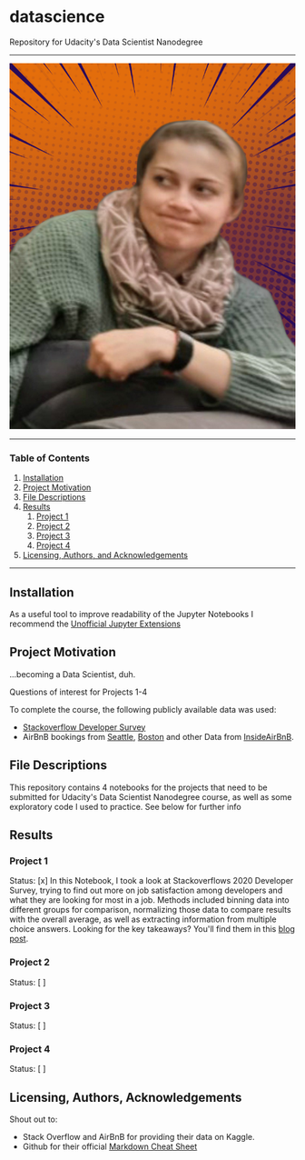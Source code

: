 # datascience
Repository for Udacity's Data Scientist Nanodegree

- - - -
![alt text](https://github.com/Andrea-Schulz/datascience/blob/master/icons/notamused1.png?raw=true)
- - - -

### Table of Contents

1. [Installation](#installation)
2. [Project Motivation](#motivation)
3. [File Descriptions](#files)
4. [Results](#results)
	1. [Project 1](#project1)
	2. [Project 2](#project2)
	3. [Project 3](#project3)
	4. [Project 4](#project4)
5. [Licensing, Authors, and Acknowledgements](#licensing)

- - - -
## Installation <a name="installation"></a>

As a useful tool to improve readability of the Jupyter Notebooks I recommend the [Unofficial Jupyter Extensions](https://jupyter-contrib-nbextensions.readthedocs.io/en/latest/index.html)

## Project Motivation<a name="motivation"></a>

...becoming a Data Scientist, duh.

Questions of interest for Projects 1-4

To complete the course, the following publicly available data was used:
* [Stackoverflow Developer Survey](https://insights.stackoverflow.com/survey)
* AirBnB bookings from [Seattle](https://www.kaggle.com/airbnb/seattle/data), [Boston](https://www.kaggle.com/airbnb/boston) and other Data from [InsideAirBnB](http://insideairbnb.com/get-the-data.html).

## File Descriptions <a name="files"></a>

This repository contains 4 notebooks for the projects that need to be submitted for Udacity's Data Scientist Nanodegree course, as well as some exploratory code I used to practice. See below for further info

## Results<a name="results"></a>

### Project 1<a name="project1"></a>
Status: [x]
In this Notebook, I took a look at Stackoverflows 2020 Developer Survey, trying to find out more on job satisfaction among developers and what they are looking for most in a job. Methods included binning data into different groups for comparison, normalizing those data to compare results with the overall average, as well as extracting information from multiple choice answers. Looking for the key takeaways? You'll find them in this [blog post]().

### Project 2<a name="project2"></a>
Status: [ ]

### Project 3<a name="project3"></a>
Status: [ ]

### Project 4<a name="project4"></a>
Status: [ ]

## Licensing, Authors, Acknowledgements<a name="licensing"></a>

Shout out to:
* Stack Overflow and AirBnB for providing their data on Kaggle.
* Github for their official [Markdown Cheat Sheet](https://gtribello.github.io/mathNET/assets/notebook-writing.html)
